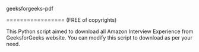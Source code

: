 geeksforgeeks-pdf

=================
(FREE of copyrights)

This Python script aimed to download all Amazon Interview Experience from GeeksforGeeks website. You can modify this script to download as per your need.
